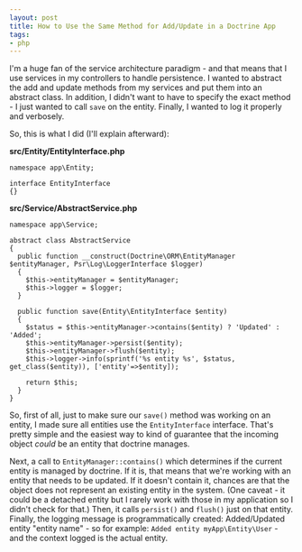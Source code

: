 ```yaml
---
layout: post
title: How to Use the Same Method for Add/Update in a Doctrine App
tags:
- php
---
```

I'm a huge fan of the service architecture paradigm - and that means that I use services in my controllers to handle persistence.  I wanted to abstract the add and update methods from my services and put them into an abstract class.  In addition, I didn't want to have to specify the exact method - I just wanted to call `save` on the entity.  Finally, I wanted to log it properly and verbosely.

So, this is what I did (I'll explain afterward):

**src/Entity/EntityInterface.php**  

```php?start_inline=1
namespace app\Entity;

interface EntityInterface
{}
```

**src/Service/AbstractService.php**  

```php?start_inline=1
namespace app\Service;

abstract class AbstractService
{
  public function __construct(Doctrine\ORM\EntityManager $entityManager, Psr\Log\LoggerInterface $logger)
  {
    $this->entityManager = $entityManager;
    $this->logger = $logger;
  }
     
  public function save(Entity\EntityInterface $entity)
  {
    $status = $this->entityManager->contains($entity) ? 'Updated' : 'Added';
    $this->entityManager->persist($entity);
    $this->entityManager->flush($entity);
    $this->logger->info(sprintf('%s entity %s', $status, get_class($entity)), ['entity'=>$entity]);
    
    return $this;
  }
}
```

So, first of all, just to make sure our `save()` method was working on an entity, I made sure all entities use the `EntityInterface` interface.  That's pretty simple and the easiest way to kind of guarantee that the incoming object *could* be an entity that doctrine manages.

Next, a call to `EntityManager::contains()` which determines if the current entity is managed by doctrine.  If it is, that means that we're working with an entity that needs to be updated.  If it doesn't contain it, chances are that the object does not represent an existing entity in the system. (One caveat - it could be a detached entity but I rarely work with those in my application so I didn't check for that.)  Then, it calls `persist()` and `flush()` just on that entity.  Finally, the logging message is programmatically created: Added/Updated entity "entity name" - so for example: `Added entity myApp\Entity\User` - and the context logged is the actual entity.